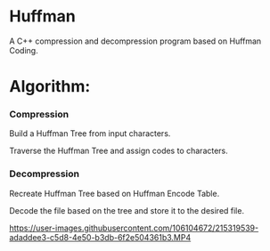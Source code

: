 # Huffman
A C++ compression and decompression program based on Huffman Coding.

# Algorithm:
<h3>Compression</h3>
Build a Huffman Tree from input characters.

Traverse the Huffman Tree and assign codes to characters.
<h3>Decompression</h3>
Recreate Huffman Tree based on Huffman Encode Table.

Decode the file based on the tree and store it to the desired file.

https://user-images.githubusercontent.com/106104672/215319539-adaddee3-c5d8-4e50-b3db-6f2e504361b3.MP4

